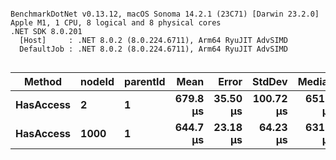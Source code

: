 ```

BenchmarkDotNet v0.13.12, macOS Sonoma 14.2.1 (23C71) [Darwin 23.2.0]
Apple M1, 1 CPU, 8 logical and 8 physical cores
.NET SDK 8.0.201
  [Host]     : .NET 8.0.2 (8.0.224.6711), Arm64 RyuJIT AdvSIMD
  DefaultJob : .NET 8.0.2 (8.0.224.6711), Arm64 RyuJIT AdvSIMD


```
| Method    | nodeId | parentId | Mean     | Error    | StdDev    | Median   | Gen0   | Allocated |
|---------- |------- |--------- |---------:|---------:|----------:|---------:|-------:|----------:|
| **HasAccess** | **2**      | **1**        | **679.8 μs** | **35.50 μs** | **100.72 μs** | **651.2 μs** |      **-** |   **8.75 KB** |
| **HasAccess** | **1000**   | **1**        | **644.7 μs** | **23.18 μs** |  **64.23 μs** | **631.7 μs** | **0.9766** |   **8.71 KB** |
